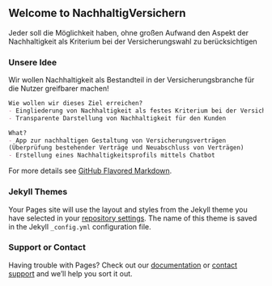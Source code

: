 ## Welcome to NachhaltigVersichern

Jeder soll die Möglichkeit haben, ohne großen Aufwand den Aspekt der Nachhaltigkeit als Kriterium bei der Versicherungswahl zu berücksichtigen

### Unsere Idee

Wir wollen Nachhaltigkeit als Bestandteil in der Versicherungsbranche für die Nutzer greifbarer machen!

```markdown
Wie wollen wir dieses Ziel erreichen?
- Eingliederung von Nachhaltigkeit als festes Kriterium bei der Versicherungsauswahl
- Transparente Darstellung von Nachhaltigkeit für den Kunden

What? 
- App zur nachhaltigen Gestaltung von Versicherungsverträgen 
(Überprüfung bestehender Verträge und Neuabschluss von Verträgen)
- Erstellung eines Nachhaltigkeitsprofils mittels Chatbot
```

For more details see [GitHub Flavored Markdown](https://guides.github.com/features/mastering-markdown/).

### Jekyll Themes

Your Pages site will use the layout and styles from the Jekyll theme you have selected in your [repository settings](https://github.com/dhbw-de/NachhaltigVersichern/settings/pages). The name of this theme is saved in the Jekyll `_config.yml` configuration file.

### Support or Contact

Having trouble with Pages? Check out our [documentation](https://docs.github.com/categories/github-pages-basics/) or [contact support](https://support.github.com/contact) and we’ll help you sort it out.
